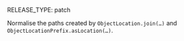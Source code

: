RELEASE_TYPE: patch

Normalise the paths created by `ObjectLocation.join(…)` and `ObjectLocationPrefix.asLocation(…)`.